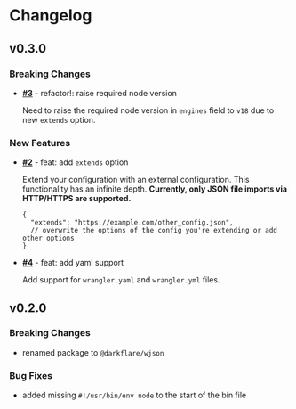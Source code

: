# Changelog

## v0.3.0

### Breaking Changes

- [**#3**](https://github.com/azurydev/wjson/pull/3) - refactor!: raise required node version

  Need to raise the required node version in `engines` field to `v18` due to new `extends` option.

### New Features

- [**#2**](https://github.com/azurydev/wjson/pull/2) - feat: add `extends` option

  Extend your configuration with an external configuration. This functionality has an infinite depth. **Currently, only JSON file imports via HTTP/HTTPS are supported.**

  ```jsonc
  {
    "extends": "https://example.com/other_config.json",
    // overwrite the options of the config you're extending or add other options
  }

- [**#4**](https://github.com/azurydev/wjson/pull/4) - feat: add yaml support

  Add support for `wrangler.yaml` and `wrangler.yml` files.

## v0.2.0

### Breaking Changes

- renamed package to `@darkflare/wjson`

### Bug Fixes

- added missing `#!/usr/bin/env node` to the start of the bin file
